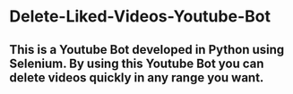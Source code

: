 # Delete-Liked-Videos-Youtube-Bot
## This is a Youtube Bot developed in Python using Selenium. By using this Youtube Bot you can delete videos quickly in any range you want.

